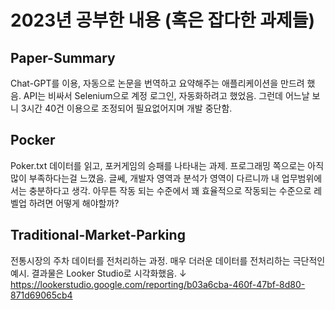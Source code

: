 # 2023년 공부한 내용 (혹은 잡다한 과제들)

## Paper-Summary
Chat-GPT를 이용, 자동으로 논문을 번역하고 요약해주는 애플리케이션을 만드려 했음.
API는 비싸서 Selenium으로 계정 로그인, 자동화하려고 했었음.
그런데 어느날 보니 3시간 40건 이용으로 조정되어 필요없어지며 개발 중단함.

## Pocker
Poker.txt 데이터를 읽고, 포커게임의 승패를 나타내는 과제.
프로그래밍 쪽으로는 아직 많이 부족하다는걸 느꼈음.
글쎄, 개발자 영역과 분석가 영역이 다르니까 내 업무범위에서는 충분하다고 생각.
아무튼 작동 되는 수준에서 꽤 효율적으로 작동되는 수준으로 레벨업 하려면 어떻게 해야할까?

## Traditional-Market-Parking
전통시장의 주차 데이터를 전처리하는 과정.
매우 더러운 데이터를 전처리하는 극단적인 예시.
결과물은 Looker Studio로 시각화했음. ↓
https://lookerstudio.google.com/reporting/b03a6cba-460f-47bf-8d80-871d69065cb4
